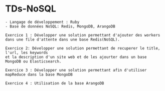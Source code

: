 # TDs-NoSQL

    - Langage de développement : Ruby
    - Base de données NoSQL: Redis, MongoDB, ArangoDB
    
    Exercice 1 : Développer une solution permettant d'ajouter des workers 
    dans une file d'attente dans une base Redis(NoSQL).

    Exercice 2: Développer une solution permettant de recuperer le title, l'url, les keywords
    et la description d'un site web et de les ajourter dans un base MongoDB ou Elasticsearch.
    
    Exercice 3 : Développer une solution permettant afin d'utiliser mapReduce dans la base MongoDB
    
    Exercice 4 : Utilisation de la base ArangoDB
    
    
  
